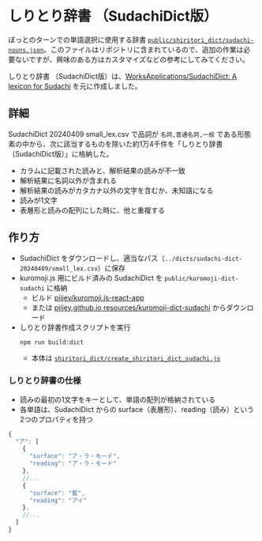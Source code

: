 # しりとり辞書 （SudachiDict版）

ぼっとのターンでの単語選択に使用する辞書 [`public/shiritori_dict/sudachi-nouns.json`](../public/shiritori_dict/sudachi-nouns.json)。このファイルはリポジトリに含まれているので、追加の作業は必要ないですが、興味のある方はカスタマイズなどの参考にしてみてください。

しりとり辞書 （SudachiDict版）は、[WorksApplications/SudachiDict: A lexicon for Sudachi](https://github.com/WorksApplications/SudachiDict) を元に作成しました。

## 詳細
SudachiDict 20240409 small_lex.csv で品詞が `名詞,普通名詞,一般` である形態素の中から、次に該当するものを除いた約1万4千件を「しりとり辞書（SudachiDict版）」に格納した。

- カラムに記載された読みと、解析結果の読みが不一致
- 解析結果に名詞以外が含まれる
- 解析結果の読みがカタカナ以外の文字を含むか、未知語になる
- 読みが1文字
- 表層形と読みの配列にした時に、他と重複する


## 作り方
- SudachiDict をダウンロードし、適当なパス（`../dicts/sudachi-dict-20240409/small_lex.csv`）に保存
- kuromoji.js 用にビルド済みの SudachiDict を `public/kuromoji-dict-sudachi` に格納
    - ビルド [piijey/kuromoji.js-react-app](https://github.com/piijey/kuromoji.js-react-app) 
    - または [piijey.github.io resources/kuromoji-dict-sudachi](https://github.com/piijey/piijey.github.io) からダウンロード
- しりとり辞書作成スクリプトを実行
    ```sh
    npm run build:dict
    ```
    - 本体は [`shiritori_dict/create_shiritori_dict_sudachi.js`](../shiritori_dict/create_shiritori_dict_sudachi.js)


### しりとり辞書の仕様
- 読みの最初の1文字をキーとして、単語の配列が格納されている
- 各単語は、SudachiDict からの surface（表層形）、reading（読み）という2つのプロパティを持つ

```js
{
  "ア": [
    {
      "surface": "ア・ラ・モード",
      "reading": "ア・ラ・モード"
    },
    //...
    {
      "surface": "藍",
      "reading": "アイ"
    },
    //...
  ]
}
```
